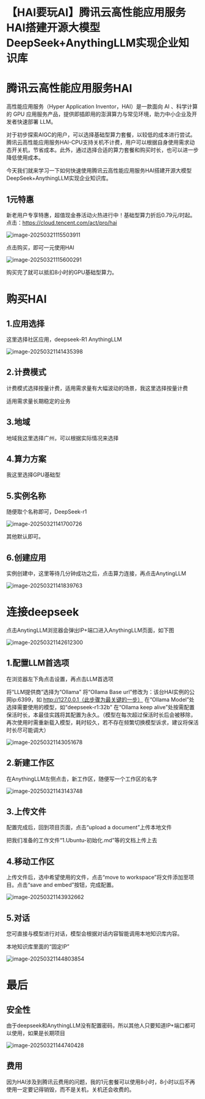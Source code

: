 # 【HAI要玩AI】腾讯云高性能应用服务HAI搭建开源大模型DeepSeek+AnythingLLM实现企业知识库

# 腾讯云高性能应用服务HAI

高性能应用服务（Hyper Application Inventor，HAI）是一款面向 AI 、科学计算的 GPU 应用服务产品，提供即插即用的澎湃算力与常见环境，助力中小企业及开发者快速部署 LLM。

对于初步探索AIGC的用户，可以选择基础型算力套餐，以较低的成本进行尝试。腾讯云高性能应用服务HAI-CPU支持关机不计费，用户可以根据自身使用需求动态开关机，节省成本。此外，通过选择合适的算力套餐和购买时长，也可以进一步降低使用成本。

今天我们就来学习一下如何快速使用腾讯云高性能应用服务HAI搭建开源大模型DeepSeek+AnythingLLM实现企业知识库。

## 1元特惠

新老用户专享特惠，超值现金券活动火热进行中！基础型算力折后0.79元/时起。点击：https://cloud.tencent.com/act/pro/hai

![image-20250321115503911](https://imgoss.xgss.net/picgo/image-20250321115503911.png?aliyun)

点击购买，即可一元使用HAI

![image-20250321115600291](https://imgoss.xgss.net/picgo/image-20250321115600291.png?aliyun)

购买完了就可以抵扣8小时的GPU基础型算力。

# 购买HAI

## 1.应用选择

这里选择社区应用，deepseek-R1 AnythingLLM

![image-20250321141435398](https://imgoss.xgss.net/picgo/image-20250321141435398.png?aliyun)

## 2.计费模式

计费模式选择按量计费，适用需求量有大幅波动的场景，我这里选择按量计费

适用需求量长期稳定的业务

## 3.地域

地域我这里选择广州，可以根据实际情况来选择

## 4.算力方案

我这里选择GPU基础型

## 5.实例名称

随便取个名称即可，DeepSeek-r1

![image-20250321141700726](https://imgoss.xgss.net/picgo/image-20250321141700726.png?aliyun)

其他默认即可。

## 6.创建应用

实例创建中，这里等待几分钟成功之后，点击算力连接，再点击AnytingLLM

![image-20250321141839763](https://imgoss.xgss.net/picgo/image-20250321141839763.png?aliyun)

# 连接deepseek

点击AnytingLLM浏览器会弹出IP+端口进入AnythingLLM页面，如下图

![image-20250321142612300](https://imgoss.xgss.net/picgo/image-20250321142612300.png?aliyun)



## 1.配置LLM首选项

在浏览器左下角点击设置，再点击LLM首选项

将“LLM提供商”选择为“Ollama”
将“Ollama Base url”修改为：该台HAI实例的公网ip:6399，如 http://127.0.0.1（此步骤为最关键的一步）
在“Ollama Model”处选择需要使用的模型，如“deepseek-r1:32b”
在“Ollama keep alive”处按需配置保活时长，本最佳实践将其配置为永久。（模型在每次超过保活时长后会被移除，再次使用时需重新载入模型，耗时较久，若不存在频繁切换模型诉求，建议将保活时长尽可能调大）

![image-20250321143051678](https://imgoss.xgss.net/picgo/image-20250321143051678.png?aliyun)

## 2.新建工作区

在AnythingLLM左侧点击，新工作区，随便写一个工作区的名字

![image-20250321143143748](https://imgoss.xgss.net/picgo/image-20250321143143748.png?aliyun)

## 3.上传文件

配置完成后，回到项目页面，点击“upload a document”上传本地文件

把我们准备的工作文件“1.Ubuntu-初始化.md”等的文档上传上去

## 4.移动工作区

上传文件后，选中希望使用的文件，点击“move to workspace”将文件添加至项目。点击“save and embed”按钮，完成配置。

![image-20250321143932662](https://imgoss.xgss.net/picgo/image-20250321143932662.png?aliyun)

## 5.对话

您可直接与模型进行对话，模型会根据对话内容智能调用本地知识库内容。

本地知识库里面的“固定IP”

![image-20250321144803854](https://imgoss.xgss.net/picgo/image-20250321144803854.png?aliyun)

# 最后

## 安全性

由于deepseek和AnythingLLM没有配置密码，所以其他人只要知道IP+端口都可以使用，如果是长期项目

![image-20250321144740428](https://imgoss.xgss.net/picgo/image-20250321144740428.png?aliyun)

## 费用

因为HAI涉及到腾讯云费用的问题，我的1元套餐可以使用8小时，8小时以后不再使用一定要记得销毁，而不是关机，关机还会收费的。





